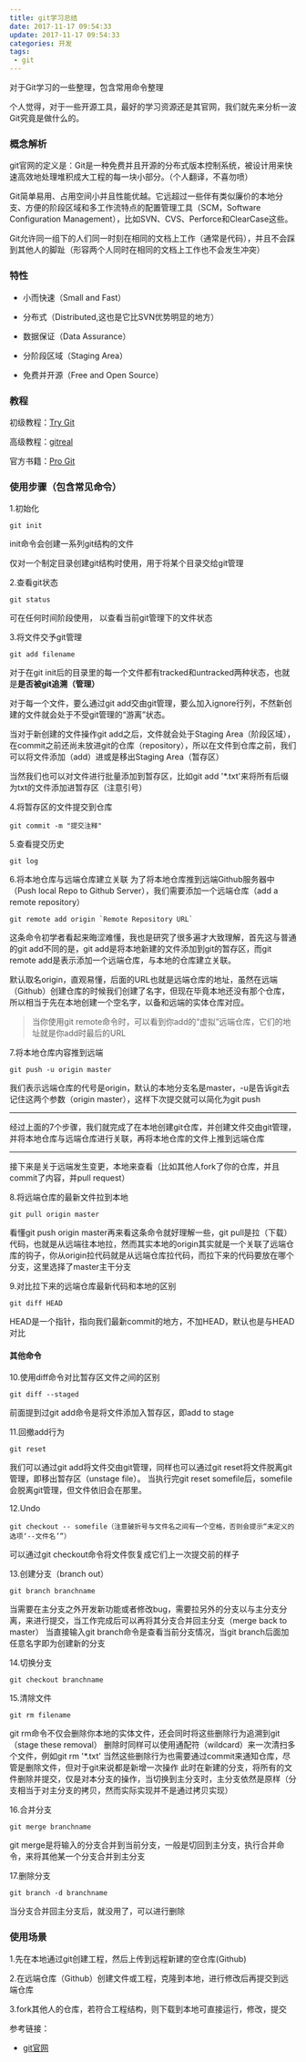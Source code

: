 ```yaml
---
title: git学习总结
date: 2017-11-17 09:54:33
update: 2017-11-17 09:54:33
categories: 开发
tags: 
 - git
---
```


对于Git学习的一些整理，包含常用命令整理

<!--more-->

个人觉得，对于一些开源工具，最好的学习资源还是其官网，我们就先来分析一波Git究竟是做什么的。

### 概念解析

git官网的定义是：Git是一种免费并且开源的分布式版本控制系统，被设计用来快速高效地处理堆积成大工程的每一块小部分。（个人翻译，不喜勿喷）

Git简单易用、占用空间小并且性能优越。它远超过一些伴有类似廉价的本地分支、方便的阶段区域和多工作流特点的配置管理工具（SCM，Software Configuration Management），比如SVN、CVS、Perforce和ClearCase这些。

Git允许同一组下的人们同一时刻在相同的文档上工作（通常是代码），并且不会踩到其他人的脚趾（形容两个人同时在相同的文档上工作也不会发生冲突）

### 特性

- 小而快速（Small and Fast）

- 分布式（Distributed,这也是它比SVN优势明显的地方）

- 数据保证（Data Assurance）

- 分阶段区域（Staging Area）

- 免费并开源（Free and Open Source）

### 教程

初级教程：<a href="https://try.github.io/levels/1/challenges/1">Try Git</a>

高级教程：<a href="http://gitreal.codeschool.com/levels/1/challenges/1">gitreal</a>

官方书籍：<a href="https://git-scm.com/book/zh/v2">Pro Git</a>

### 使用步骤（包含常见命令）

1.初始化
```
git init
```
init命令会创建一系列git结构的文件

仅对一个制定目录创建git结构时使用，用于将某个目录交给git管理

2.查看git状态
```
git status
```
可在任何时间阶段使用， 以查看当前git管理下的文件状态

3.将文件交予git管理
```
git add filename
```
对于在git init后的目录里的每一个文件都有tracked和untracked两种状态，也就是**是否被git追溯（管理）**

对于每一个文件，要么通过git add交由git管理，要么加入ignore行列，不然新创建的文件就会处于不受git管理的“游离”状态。

当对于新创建的文件操作git add之后，文件就会处于Staging Area（阶段区域），在commit之前还尚未放进git的仓库（repository），所以在文件到仓库之前，我们可以将文件添加（add）进或是移出Staging Area（暂存区）

当然我们也可以对文件进行批量添加到暂存区，比如git add '*.txt'来将所有后缀为txt的文件添加进暂存区（注意引号）

4.将暂存区的文件提交到仓库
```
git commit -m "提交注释"
```

5.查看提交历史
```
git log
```

6.将本地仓库与远端仓库建立关联
为了将本地仓库推到远端Github服务器中（Push local Repo to Github Server），我们需要添加一个远端仓库（add a remote repository）
```
git remote add origin `Remote Repository URL`
```
这条命令初学者看起来晦涩难懂，我也是研究了很多遍才大致理解，首先这与普通的git add不同的是，git add是将本地新建的文件添加到git的暂存区，而git remote add是表示添加一个远端仓库，与本地的仓库建立关联。

默认取名origin，直观易懂，后面的URL也就是远端仓库的地址，虽然在远端（Github）创建仓库的时候我们创建了名字，但现在毕竟本地还没有那个仓库，所以相当于先在本地创建一个空名字，以备和远端的实体仓库对应。

> 当你使用git remote命令时，可以看到你add的“虚拟”远端仓库，它们的地址就是你add时最后的URL

7.将本地仓库内容推到远端
```
git push -u origin master
```
我们表示远端仓库的代号是origin，默认的本地分支名是master，-u是告诉git去记住这两个参数（origin master），这样下次提交就可以简化为git push

-------------------------------------------------------
经过上面的7个步骤，我们就完成了在本地创建git仓库，并创建文件交由git管理，并将本地仓库与远端仓库进行关联，再将本地仓库的文件上推到远端仓库

-------------------------------------------------------

接下来是关于远端发生变更，本地来查看（比如其他人fork了你的仓库，并且commit了内容，并pull request）

8.将远端仓库的最新文件拉到本地
```
git pull origin master
```
看懂git push origin master再来看这条命令就好理解一些，git pull是拉（下载）代码，也就是从远端往本地拉，然而其实本地的origin其实就是一个关联了远端仓库的钩子，你从origin拉代码就是从远端仓库拉代码，而拉下来的代码要放在哪个分支，这里选择了master主干分支

9.对比拉下来的远端仓库最新代码和本地的区别
```
git diff HEAD
```
HEAD是一个指针，指向我们最新commit的地方，不加HEAD，默认也是与HEAD对比

#### 其他命令

10.使用diff命令对比暂存区文件之间的区别
```
git diff --staged
```
前面提到过git add命令是将文件添加入暂存区，即add to stage

11.回撤add行为
```
git reset
```
我们可以通过git add将文件交由git管理，同样也可以通过git reset将文件脱离git管理，即移出暂存区（unstage file）。
当执行完git reset somefile后，somefile会脱离git管理，但文件依旧会在那里。

12.Undo
```
git checkout -- somefile（注意破折号与文件名之间有一个空格，否则会提示“未定义的选项‘--文件名’”）
```
可以通过git checkout命令将文件恢复成它们上一次提交前的样子

13.创建分支（branch out）
```
git branch branchname
```
当需要在主分支之外开发新功能或者修改bug，需要拉另外的分支以与主分支分离，来进行提交，当工作完成后可以再将其分支合并回主分支（merge back to master）
当直接输入git branch命令是查看当前分支情况，当git branch后面加任意名字即为创建新的分支

14.切换分支
```
git checkout branchname
```

15.清除文件
```
git rm filename
```
git rm命令不仅会删除你本地的实体文件，还会同时将这些删除行为追溯到git（stage these removal）
删除时同样可以使用通配符（wildcard）来一次清扫多个文件，例如git rm '*.txt'
当然这些删除行为也需要通过commit来通知仓库，尽管是删除文件，但对于git来说都是新增一次操作
此时在新建的分支，将所有的文件删除并提交，仅是对本分支的操作，当切换到主分支时，主分支依然是原样（分支相当于对主分支的拷贝，然而实际实现并不是通过拷贝实现）

16.合并分支
```
git merge branchname
```
git merge是将输入的分支合并到当前分支，一般是切回到主分支，执行合并命令，来将其他某一个分支合并到主分支

17.删除分支
```
git branch -d branchname
```
当分支合并回主分支后，就没用了，可以进行删除

### 使用场景

1.先在本地通过git创建工程，然后上传到远程新建的空仓库(Github)

2.在远端仓库（Github）创建文件或工程，克隆到本地，进行修改后再提交到远端仓库

3.fork其他人的仓库，若符合工程结构，则下载到本地可直接运行，修改，提交

参考链接：

- <a href="https://git-scm.com/">git官网</a>
